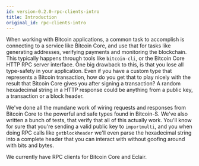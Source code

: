 ```yaml
---
id: version-0.2.0-rpc-clients-intro
title: Introduction
original_id: rpc-clients-intro
---
```


When working with Bitcoin applications, a common task to
accomplish is connecting to a service like Bitcoin Core,
and use that for tasks like generating addresses,
verifying payments and
monitoring the blockchain. This typically happens through
tools like `bitcoin-cli`, or the Bitcoin Core HTTP RPC
server interface. One big drawback to this, is that you
lose all type-safety in your application. Even if you
have a custom type that represents a Bitcoin transaction,
how do you get that to play nicely with the result that
Bitcoin Core gives you after signing a transaction? A
random hexadecimal string in a HTTP response could be
anything from a public key, a transaction or a block
header.

We've done all the mundane work of wiring requests and
responses from Bitcoin Core to the powerful and safe types
found in Bitcoin-S. We've also written a bunch of tests,
that verify that all of this actually work.
You'll know for sure that you're sending
a valid public key to `importmulti`, and you when doing
RPC calls like `getblockheader` we'll even parse the
hexadecimal string into a complete header that you can
interact with without goofing around with bits and bytes.

We currently have RPC clients for Bitcoin Core and Eclair.
